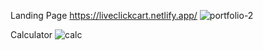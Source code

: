 
Landing Page
https://liveclickcart.netlify.app/
![portfolio-2](https://github.com/sujeet9682/CODSOFT/assets/112682897/4d17dd9b-7ca8-4a66-bf02-eff4490c05da)

Calculator
![calc](https://github.com/sujeet9682/CODSOFT/assets/112682897/0bea1e57-6c2e-40b5-bda8-7a9e2c29065b)
